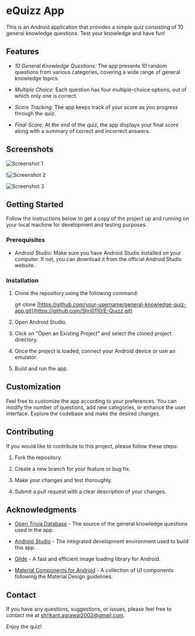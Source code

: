 #  eQuizz App

This is an Android application that provides a simple quiz consisting of 10 general knowledge questions. Test your knowledge and have fun!

## Features

- *10 General Knowledge Questions:* The app presents 10 random questions from various categories, covering a wide range of general knowledge topics.

- *Multiple Choice:* Each question has four multiple-choice options, out of which only one is correct.

- *Score Tracking:* The app keeps track of your score as you progress through the quiz.

- *Final Score:* At the end of the quiz, the app displays your final score along with a summary of correct and incorrect answers.

## Screenshots

![Screenshot 1](SRC..jpeg)

!![Screenshot 2](SRC...jpeg)

![Screenshot 3](SRC....jpeg)

## Getting Started

Follow the instructions below to get a copy of the project up and running on your local machine for development and testing purposes.

### Prerequisites

- Android Studio: Make sure you have Android Studio installed on your computer. If not, you can download it from the official Android Studio website.

### Installation

1. Clone the repository using the following command:

   
   git clone [https://github.com/your-username/general-knowledge-quiz-app.git](https://github.com/Shri0110/E-Quizz.git)
   

2. Open Android Studio.

3. Click on "Open an Existing Project" and select the cloned project directory.

4. Once the project is loaded, connect your Android device or use an emulator.

5. Build and run the app.

## Customization

Feel free to customize the app according to your preferences. You can modify the number of questions, add new categories, or enhance the user interface. Explore the codebase and make the desired changes.

## Contributing

If you would like to contribute to this project, please follow these steps:

1. Fork the repository.

2. Create a new branch for your feature or bug fix.

3. Make your changes and test thoroughly.

4. Submit a pull request with a clear description of your changes.



## Acknowledgments

- [Open Trivia Database](https://opentdb.com/) - The source of the general knowledge questions used in the app.

- [Android Studio](https://developer.android.com/studio) - The integrated development environment used to build this app.

- [Glide](https://github.com/bumptech/glide) - A fast and efficient image loading library for Android.

- [Material Components for Android](https://github.com/material-components/material-components-android) - A collection of UI components following the Material Design guidelines.

## Contact

If you have any questions, suggestions, or issues, please feel free to contact me at [shrikant.agrawal2002@gmail.com](mailto:your-email@example.com).

Enjoy the quiz!
